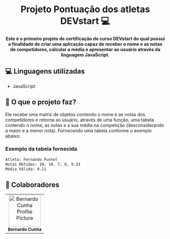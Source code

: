 <h1 align="center" style="font-weight: bold;">Projeto Pontuação dos atletas DEVstart
💻</h1>

<p align="center">
    <b>Este é o primeiro projeto de certificação do curso DEVstart do qual possuí a finalidade de criar uma aplicação capaz de receber o nome e as notas de competidores, calcular a média e apresentar ao usuário através da linguagem JavaScript.</b>
</p>

<h2 id="technologies">💻 Linguagens utilizadas</h2>

- JavaScript

<h2 id="started">🚀 O que o projeto faz? </h2>

Ele recebe uma matriz de objetos contendo o nome e as notas dos competidores e retorna ao usuário, através de uma função, uma tabela contendo o nome, as notas e a sua média na competição (desconsiderando a maior e a menor nota). Fornecendo uma tabela conforme o exemplo abaixo:

<h3>Exemplo da tabela fornecida</h3>

```bash
Atleta: Fernando Puntel
Notas Obtidas: 10, 10, 7, 8, 9.33
Média Válida: 9.11
```

<h2 id="colab">🤝 Colaboradores</h2>

<table>
  <tr>
    <td align="center">
      <a href="#">
        <img src="https://avatars.githubusercontent.com/u/230238186?v=4" width="100px;" alt="Bernardo Cunha Profile Picture"/><br>
        <sub>
          <b>Bernardo Cunha</b>
        </sub>
      </a>
    </td>
